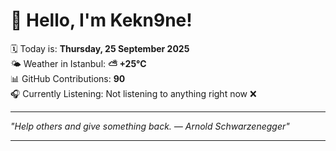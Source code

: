 # 👋 Hello, I'm Kekn9ne!

🗓️ Today is: **Thursday, 25 September 2025**  
🌤️ Weather in Istanbul: **⛅️  +25°C**  
📊 GitHub Contributions: **90**  
🎧 Currently Listening: Not listening to anything right now ❌

---

_"Help others and give something back. — *Arnold Schwarzenegger*"_

---
